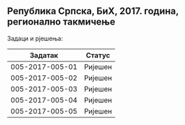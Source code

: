## Република Српска, БиХ, 2017. година, регионално такмичење
Задаци и рјешења:

| Задатак         | Статус  |
| --------------- | ------- |
| 005-2017-005-01 | Ријешен |
| 005-2017-005-02 | Ријешен |
| 005-2017-005-03 | Ријешен |
| 005-2017-005-04 | Ријешен |
| 005-2017-005-05 | Ријешен |
